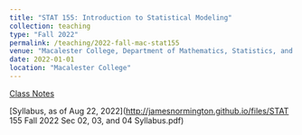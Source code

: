 ```yaml
---
title: "STAT 155: Introduction to Statistical Modeling"
collection: teaching
type: "Fall 2022"
permalink: /teaching/2022-fall-mac-stat155
venue: "Macalester College, Department of Mathematics, Statistics, and Computer Science"
date: 2022-01-01
location: "Macalester College"
---
```

[Class Notes](https://bcheggeseth.github.io/Stat155Notes/)

[Syllabus, as of Aug 22, 2022](http://jamesnormington.github.io/files/STAT 155 Fall 2022 Sec 02, 03, and 04 Syllabus.pdf)


